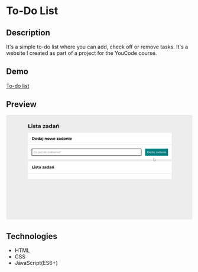 # To-Do List

## Description

It's a simple to-do list where you can add, check off or remove tasks. It's a website I created as part of a project for the YouCode course.

## Demo

[To-do list](https://krystiangreblowski.github.io/to-do-list)

## Preview

![To-do list demo](images/demo.gif)

## Technologies
- HTML
- CSS
- JavaScript(ES6+)
